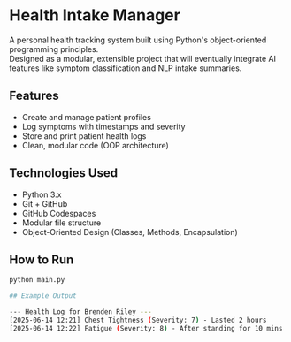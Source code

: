 # Health Intake Manager

A personal health tracking system built using Python's object-oriented programming principles.  
Designed as a modular, extensible project that will eventually integrate AI features like symptom classification and NLP intake summaries.

## Features

- Create and manage patient profiles
- Log symptoms with timestamps and severity
- Store and print patient health logs
- Clean, modular code (OOP architecture)

## Technologies Used

- Python 3.x
- Git + GitHub
- GitHub Codespaces
- Modular file structure
- Object-Oriented Design (Classes, Methods, Encapsulation)

## How to Run

```bash
python main.py

## Example Output

--- Health Log for Brenden Riley ---
[2025-06-14 12:21] Chest Tightness (Severity: 7) - Lasted 2 hours
[2025-06-14 12:22] Fatigue (Severity: 8) - After standing for 10 mins
